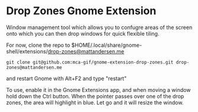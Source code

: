 # Drop Zones Gnome Extension

Window management tool which allows you to confugre areas of the screen onto which you can then drop windows for quick flexible tiling.


For now, clone the repo to $HOME/.local/share/gnome-shell/extensions/drop-zones@mattandersen.me
```
git clone git@github.com:mca-gif/gnome-extension-drop-zones.git drop-zones@mattandersen.me
```

and restart Gnome with Alt+F2 and type "restart"

To use, enable it in the Gnome Extensions app, and when moving a window hold down the Ctrl button. When the pointer passes over one of the drop zones, the area will highlight in blue. Let go and it will resize the window.
